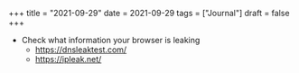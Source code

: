 +++
title = "2021-09-29"
date = 2021-09-29
tags = ["Journal"]
draft = false
+++

-   Check what information your browser is leaking
    -   <https://dnsleaktest.com/>
    -   <https://ipleak.net/>